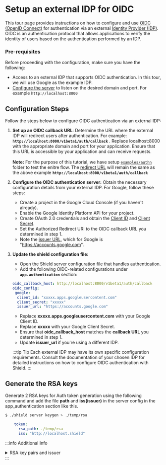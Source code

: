# Setup an external IDP for OIDC

This tour page provides instructions on how to configure and use [OIDC (OpenID Connect)](../concepts/glossary.md#oidc) for authentication via an external [Identity Provider (IDP)](../concepts/glossary.md#identity-providers-idps). OIDC is an authentication protocol that allows applications to verify the identity of users based on the authentication performed by an IDP.

### Pre-requisites
Before proceeding with the configuration, make sure you have the following:
* Access to an external IDP that supports OIDC authentication. In this tour, we will use Google as the example IDP.
* [Configure the server](../reference/configurations.md#server-configurations) to listen on the desired domain and port. For example `http://localhost:8000`

## Configuration Steps

Follow the steps below to configure OIDC authentication via an external IDP:

1. **Set up an OIDC callback URL**: Determine the URL where the external IDP will redirect users after authentication. For example: **`http://localhost:8000/v1beta1/auth/callback`** . Replace localhost:8000 with the appropriate domain and port for your application. Ensure that this URL is accessible by your application and can receive requests. <br/><br/>**Note:** For the purpose of this tutorial, we have setup [`examples/authn`](https://github.com/odpf/shield/tree/main/examples/authn) folder to test the enitre flow. The [redirect URL](../concepts/glossary.md#redirect-uri) will remain the same as the above example **`http://localhost:8000/v1beta1/auth/callback`**


2. **Configure the OIDC authentication server:** Obtain the necessary configuration details from your external IDP. For Google, follow these steps:
   - Create a project in the Google Cloud Console (if you haven't already).
   - Enable the Google Identity Platform API for your project.
   - Create OAuth 2.0 credentials and obtain the [Client ID](../concepts/glossary.md#client-id) and [Client Secret](../concepts/glossary.md#client-secret).
   - Set the Authorized Redirect URI to the OIDC callback URL you determined in step 1.
   - Note the [issuer URL](../concepts/glossary.md#issuer-url), which for Google is "https://accounts.google.com".

3. **Update the shield configuration file:**
   - Open the Shield server configuration file that handles authentication.
   - Add the following OIDC-related configurations under **`app.authentication`** section:
    ```yaml
    oidc_callback_host: http://localhost:8000/v1beta1/auth/callback
    oidc_config:
     google:
      client_id: "xxxxx.apps.googleusercontent.com"
      client_secret: "xxxxx"
      issuer_url: "https://accounts.google.com"
    ```
   - Replace **xxxxx.apps.googleusercontent.com** with your Google Client ID.
   - Replace **xxxxx** with your Google Client Secret.
   - Ensure that **oidc_callback_host** matches the **callback URL** you determined in step 1.
   - Update **issuer_url** if you're using a different IDP.

    :::tip Tip
    Each external IDP may have its own specific configuration requirements. Consult the documentation of your chosen IDP for detailed instructions on how to configure OIDC authentication with Shield.
    :::

## Generate the RSA keys

Generate 2 RSA keys for Auth token generation using the following command and add the file **path** and **iss(issuer)** in the server config in the app_authentication section like this.

```bash
$ ./shield server keygen > ./temp/rsa
```

```yaml
    token:
      rsa_path: ./temp/rsa
      iss: "http://localhost.shield"
```

:::info Additional Info
<details>
<summary>RSA key pairs and issuer</summary>
Once authenticated, the Shield server responds with a JWT token having user context. <br/><br/>

**RSA Key Pair:**
OIDC relies on cryptographic mechanisms to sign and verify tokens, such as JWTs (JSON Web Tokens).
The RSA key pair consists of a private key for token signing and a corresponding public key for token verification.
The private key is securely stored by the authorization server or identity provider (IDP) and is used to generate the digital signature on the tokens.
The public key is made available to clients and relying parties to verify the authenticity and integrity of the tokens.
In this configuration, the rsa_path parameter specifies the location of the RSA key files used for token generation.

The **issuer URL** uniquely identifies the IDP or authorization server that issues the tokens.

By configuring the RSA key path and issuer URL, Shield can generate tokens with appropriate signatures and metadata, allowing services/applications to securely verify and authenticate the tokens received from the Shield server after user authentication.
</details>
:::
